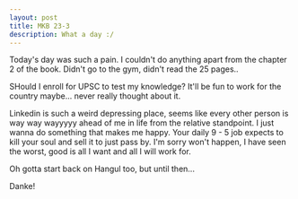```yaml
---
layout: post
title: MKB 23-3
description: What a day :/
---
```


Today's day was such a pain. I couldn't do anything apart from the chapter 2 of the book.
Didn't go to the gym, didn't read the 25 pages..

SHould I enroll for UPSC to test my knowledge? It'll be fun to work for the country maybe... never really thought about it.

Linkedin is such a weird depressing place, seems like every other person is way way wayyyyy ahead of me in life from the relative standpoint. I just wanna do something that makes me happy. Your daily 9 - 5 job expects to kill your soul and sell it to just pass by. I'm sorry won't happen, I have seen the worst, good is all I want and all I will work for.

Oh gotta start back on Hangul too, but until then... 


Danke!


